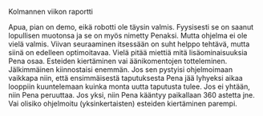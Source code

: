 Kolmannen viikon raportti

Apua, pian on demo, eikä robotti ole täysin valmis. Fyysisesti se on saanut lopullisen muotonsa ja se on myös nimetty Penaksi.
Mutta ohjelma ei ole vielä valmis. Viivan seuraaminen itsessään on suht helppo tehtävä, mutta siinä on edelleen optimoitavaa.
Vielä pitää miettiä mitä lisäominaisuuksia Pena osaa. Esteiden kiertäminen vai äänikomentojen totteleminen. Jälkimmäinen 
kiinnostaisi enemmän. Jos sen pystyisi ohjelmoimaan vaikkapa niin, että ensimmäisestä taputuksesta Pena jää lyhyeksi aikaa 
looppiin kuuntelemaan kuinka monta uutta taputusta tulee. Jos ei yhtään, niin Pena peruuttaa. Jos yksi, niin Pena kääntyy 
paikallaan 360 astetta jne. Vai olisiko ohjelmoitu (yksinkertaisten) esteiden kiertäminen parempi.

